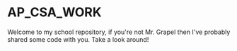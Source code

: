 # AP_CSA_WORK

Welcome to my school repository, if you're not Mr. Grapel then I've probably shared some code with you. Take a look around!
